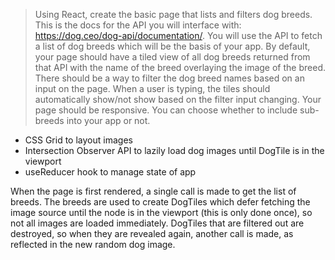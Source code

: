 > Using React, create the basic page that lists and filters dog breeds. This is the docs for the API you will interface  with: https://dog.ceo/dog-api/documentation/. You will use the API to fetch a list of dog breeds which will be the basis of your app. By  default, your page should have a tiled view of all dog breeds returned from that API with the name of the breed overlaying the image of  the breed.
> There should be a way to filter the dog breed names based on an input on the page. When a user is typing, the tiles should automatically  show/not show based on the filter input changing. Your page should be responsive. You can choose whether to include sub-breeds into  your app or not.

- CSS Grid to layout images
- Intersection Observer API to lazily load dog images until DogTile is in the viewport
- useReducer hook to manage state of app

When the page is first rendered, a single call is made to get the list of breeds. The breeds are used to create DogTiles which defer fetching the image source until the node is in the viewport (this is only done once), so not all images are loaded immediately. DogTiles that are filtered out are destroyed, so when they are revealed again, another call is made, as reflected in the new random dog image.
